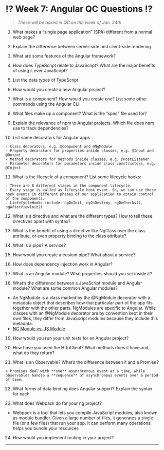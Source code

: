 # ⁉️ Week 7: Angular QC Questions ⁉️
> *These will be asked in QC on the week of Jan. 24th*

1.  What makes a “single page application” (SPA) different from a normal web page?
    
2.  Explain the difference between server-side and client-side rendering
    
3.  What are some features of the Angular framework?
    
4.  How does TypeScript relate to JavaScript? What are the major benefits of using it over JavaScript?
    
5.  List the data types of TypeScript
    
6.  How would you create a new Angular project?
    
7.  What is a component? How would you create one? List some other commands using the Angular CLI
    
8.  What files make up a component? What is the “spec” file used for?
    
9.  Explain the relevance of npm to Angular projects. Which file does npm use to track dependencies?
    
10.  List some decorators for Angular apps

    - Class decorators, e.g. @Component and @NgModule
    - Property decorators for properties inside classes, e.g. @Input and @Output
    - Method decorators for methods inside classes, e.g. @HostListener
    - Parameter decorators for parameters inside class constructors, e.g. @Inject
    
11.  What is the lifecycle of a component? List some lifecycle hooks:

    - There are 8 different stages in the component lifecycle. 
    - Every stage is called as lifecycle hook event. So, we can use these hook events in different phases of our application to obtain control of the components.
    - LiefeCycleHooks include: ngOnInit, ngOnDestroy, ngDoChecks(), ngAfterViewInit()
    
12.  What is a directive and what are the different types? How to tell these directives apart with syntax?
    
13.  What is the benefit of using a directive like NgClass over the class attribute, or even property binding to the class attribute?
    
14.  What is a pipe? A service?
    
15.  How would you create a custom pipe? What about a service?
    
16.  How does dependency injection work in Angular?
    
17.  What is an Angular module? What properties should you set inside it?
    
18.  What’s the difference between a JavaScript module and Angular module? What are some common Angular modules?

- An NgModule is a class marked by the @NgModule decorator with a metadata object that describes how that particular part of the app fits together with the other parts. NgModules are specific to Angular. While classes with an @NgModule decorator are by convention kept in their own files, they differ from JavaScript modules because they include this metadata.
- [NG Module vs. JS Module](https://angular.io/guide/ngmodule-vs-jsmodule)
    
19.  How would you run your unit tests for an Angular project?
    
20.  How have you used the HttpClient? What methods does it have and what do they return?
    
21.  What is an Observable? What’s the difference between it and a Promise?

    > Promises deal with **one** asynchronous event at a time, while observables handle a **sequence** of asynchronous events over a period of time.
    
22.  What forms of data binding does Angular support? Explain the syntax for each
    
23.  What does Webpack do for your ng project?

- Webpack is a tool that lets you compile JavaScript modules, also known as module bundler. Given a large number of files, it generates a single file (or a few files) that run your app. It can perform many operations: helps you bundle your resources
    
24.  How would you implement routing in your project?
    

<hr> 